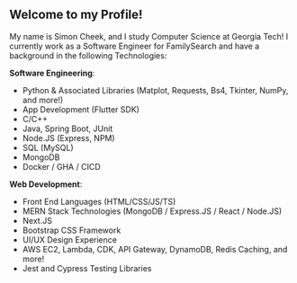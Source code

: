 ## Welcome to my Profile!

My name is Simon Cheek, and I study Computer Science at Georgia Tech! I currently work as a Software Engineer for FamilySearch and have a background in the following Technologies:

**Software Engineering**:
- Python & Associated Libraries (Matplot, Requests, Bs4, Tkinter, NumPy, and more!)
- App Development (Flutter SDK)
- C/C++
- Java, Spring Boot, JUnit
- Node.JS (Express, NPM)
- SQL (MySQL)
- MongoDB
- Docker / GHA / CICD

**Web Development**:
- Front End Languages (HTML/CSS/JS/TS)
- MERN Stack Technologies (MongoDB / Express.JS / React / Node.JS)
- Next.JS
- Bootstrap CSS Framework
- UI/UX Design Experience
- AWS EC2, Lambda, CDK, API Gateway, DynamoDB, Redis Caching, and more!
- Jest and Cypress Testing Libraries


<!---
- 👋 Hi, I’m @Simon-Cheek
- 👀 I’m interested in ...
- 🌱 I’m currently learning ...
- 💞️ I’m looking to collaborate on ...
- 📫 How to reach me ...
- 😄 Pronouns: ...
- ⚡ Fun fact: ...

Simon-Cheek/Simon-Cheek is a ✨ special ✨ repository because its `README.md` (this file) appears on your GitHub profile.
You can click the Preview link to take a look at your changes.
--->
